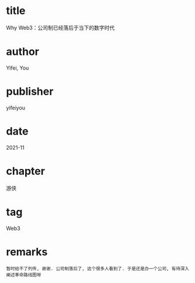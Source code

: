 # title
Why Web3：公司制已经落后于当下的数字时代

# author
Yifei, You

# publisher
yifeiyou

# date
2021-11

# chapter
游侠

# tag
Web3

# remarks
`暂时给不了列传, 谢谢. 公司制落后了, 这个很多人看到了. 于是还是办一个公司, 有待深入阐述革命路线图呀`

